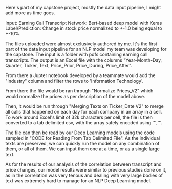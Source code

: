 Here's part of my capstone project, mostly the data input pipeline, I might add more as time goes. 

Input: Earning Call Transcript
Network: Bert-based deep model with Keras
Label/Prediction: Change in stock price normalized to +-1.0 being equal to +-10%.

The files uploaded were almost exclusively authored by me.
It's the first part of the data input pipeline for an NLP model my team was developing for the capstone.
The input is a folder with pdfs containing earning call transcripts. The output is an Excel file with the columns "Year-Month-Day,	Quarter,	Ticker,	Text,	Price_Prior,	Price_During,	Price_After".

From there a Jupter notebook developed by a teammate would add the "industry" column and filter the rows to 'Information Technology'.

From there the file would be ran through "Normalize Prices_V2" which would normalize the prices as per description of the model above.

Then, it would be run through "Merging Texts on Ticker_Date V2" to merge all calls that happened on each day for each company in an array in a cell.
To work around Excel's limit of 32k characters per cell, the file is then converted to a tab delimited csv, with the array safely encoded using '", "'.

The file can then be read by our Deep Learning models using the code sampled in "CODE for Reading From Tab Delimited File".
As the individual texts are preserved, we can quickly run the model on any combination of them, or all of them. We can input them one at a time, or as a single large text.

As for the results of our analysis of the correlation between transcript and price changes, our model results were similar to previous studies done on it, as in the correlation was very tenous and dealing with very large bodies of text was extremely hard to manage for an NLP Deep Learning model.

